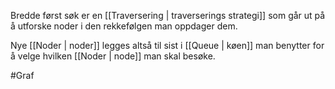 Bredde først søk er en [[Traversering | traverserings strategi]]
som går ut på å utforske noder i den rekkefølgen man oppdager dem.

Nye [[Noder | noder]] legges altså til sist i [[Queue | køen]]
man benytter for å velge hvilken [[Noder | node]] man skal besøke.

#Graf